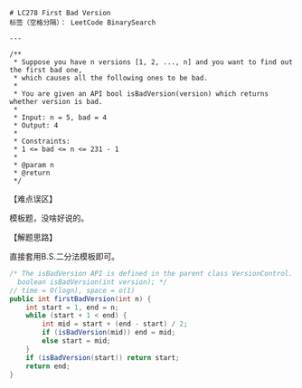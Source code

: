 	# LC278 First Bad Version
	标签（空格分隔）： LeetCode BinarySearch
	
	---

    /**
     * Suppose you have n versions [1, 2, ..., n] and you want to find out the first bad one,
     * which causes all the following ones to be bad.
     *
     * You are given an API bool isBadVersion(version) which returns whether version is bad.
     *
     * Input: n = 5, bad = 4
     * Output: 4
     *
     * Constraints:
     * 1 <= bad <= n <= 231 - 1
     *
     * @param n
     * @return
     */


【难点误区】

模板题，没啥好说的。


【解题思路】

直接套用B.S.二分法模板即可。


```java     
/* The isBadVersion API is defined in the parent class VersionControl.
  boolean isBadVersion(int version); */
// time = O(logn), space = o(1)
public int firstBadVersion(int n) {
    int start = 1, end = n;
    while (start + 1 < end) {
        int mid = start + (end - start) / 2;
        if (isBadVersion(mid)) end = mid;
        else start = mid;
    }
    if (isBadVersion(start)) return start;
    return end;
}
```
